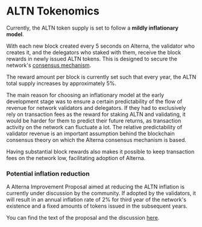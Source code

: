 # ALTN Tokenomics

Currently, the ALTN token supply is set to follow a **mildly inflationary model**. 

With each new block created every 5 seconds on Alterna, the validator who creates it, and the delegators who staked with them, receive the block rewards in newly issued ALTN tokens. This is designed to secure the network's [consensus mechanism](https://docs.alternanetwork.org/general/fuse-network-blockchain/fuse-consensus). 

The reward amount per block is currently set such that every year, the ALTN total supply increases by approximately 5%.

The main reason for choosing an inflationary model at the early development stage was to ensure a certain predictability of the flow of revenue for network validators and delegators. If they had to exclusively rely on transaction fees as the reward for staking ALTN and validating, it would be harder for them to predict their future returns, as transaction activity on the network can fluctuate a lot. The relative predictability of validator revenue is an important assumption behind the blockchain consensus theory on which the Alterna consensus mechanism is based.  

Having substantial block rewards also makes it possible to keep transaction fees on the network low, facilitating adoption of Alterna.

### Potential inflation reduction  

A Alterna Improvement Proposal aimed at reducing the ALTN inflation  is currently under discussion by the community. If adopted by the validators, it will result in an annual inflation rate of 2% for third year of the network's existence and a fixed amounts of tokens issued in the subsequent years.

You can find the text of the proposal and the discussion [here](https://forum.alternanetwork.org/t/changing-fuse-network-inflation-rate/102).   
